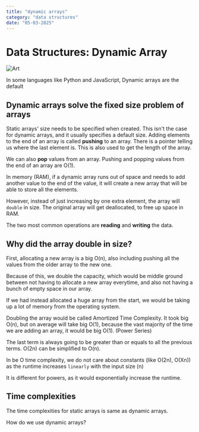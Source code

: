 ```yaml
---
title: "dynamic arrays"
category: "data structures"
date: "05-03-2025"
---
```


# Data Structures: Dynamic Array

![Art](./slaves.jpg)

In some languages like Python and JavaScript, Dynamic arrays are the default

## Dynamic arrays solve the fixed size problem of arrays

Static arrays' size needs to be specified when created. This isn't the case for dynamic arrays, and it usually specifies a default size. Adding elements to the end of an array is called **pushing** to an array.
There is a pointer telling us where the last element is. This is also used to get the length of the array.

We can also **pop** values from an array. Pushing and popping values from the end of an array are O(1).

In memory (RAM), if a dynamic array runs out of space and needs to add another value to the end of the value, it will create a new array that will be able to store all the elements.

However, instead of just increasing by one extra element, the array will `double` in size. The original array will get deallocated, to free up space in RAM.


The two most common operations are **reading** and **writing** the data.

## Why did the array double in size?

First, allocating a new array is a big O(n), also including pushing all the values from the older array to the new one. 

Because of this, we double the capacity, which would be middle ground between not having to allocate a new array everytime, and also not having a bunch of empty space in our array.

If we had instead allocated a huge array from the start, we would be taking up a lot of memory from the operating system. 

Doubling the array would be called Amortized Time Complexity. It took big O(n), but on average will take big O(1), because the vast majority of the time we are adding an array, it would be big O(1). (Power Series)

The last term is always going to be greater than or equals to all the previous terms. O(2n) can be simplified to O(n). 

In be O time complexity, we do not care about constants (like O(2n), O(Xn)) as the runtime increases `linearly` with the input size (n)

It is different for powers, as it would exponentially increase the runtime. 


## Time complexities
The time complexities for static arrays is same as dynamic arrays. 

How do we use dynamic arrays?



  

